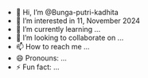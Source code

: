 - 👋 Hi, I’m @Bunga-putri-kadhita
- 👀 I’m interested in 11, November 2024
- 🌱 I’m currently learning ...
- 💞️ I’m looking to collaborate on ...
- 📫 How to reach me ...
- 😄 Pronouns: ...
- ⚡ Fun fact: ...

<!---
Bunga-putri-kadhita/Bunga-putri-kadhita is a ✨ special ✨ repository because its `README.md` (this file) appears on your GitHub profile.
You can click the Preview link to take a look at your changes.
--->

